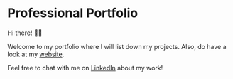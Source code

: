 # Professional Portfolio

Hi there! 🙋‍♀️

Welcome to my portfolio where I will list down my projects. Also, do have a look at my [website](https://aniqa26.github.io/portfolio/). 

Feel free to chat with me on [LinkedIn](https://www.linkedin.com/in/aniqariasat/) about my work!
